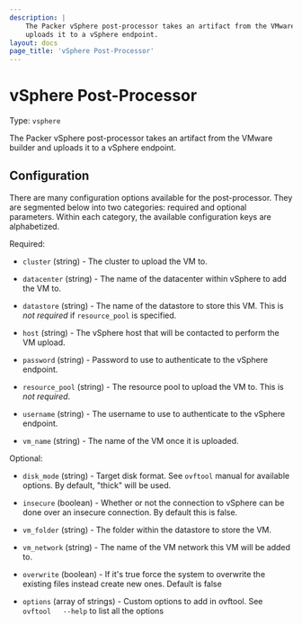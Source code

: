 ```yaml
---
description: |
    The Packer vSphere post-processor takes an artifact from the VMware builder and
    uploads it to a vSphere endpoint.
layout: docs
page_title: 'vSphere Post-Processor'
---
```


# vSphere Post-Processor

Type: `vsphere`

The Packer vSphere post-processor takes an artifact from the VMware builder and
uploads it to a vSphere endpoint.

## Configuration

There are many configuration options available for the post-processor. They are
segmented below into two categories: required and optional parameters. Within
each category, the available configuration keys are alphabetized.

Required:

-   `cluster` (string) - The cluster to upload the VM to.

-   `datacenter` (string) - The name of the datacenter within vSphere to add the
    VM to.

-   `datastore` (string) - The name of the datastore to store this VM. This is
    *not required* if `resource_pool` is specified.

-   `host` (string) - The vSphere host that will be contacted to perform the
    VM upload.

-   `password` (string) - Password to use to authenticate to the
    vSphere endpoint.

-   `resource_pool` (string) - The resource pool to upload the VM to. This is
    *not required*.

-   `username` (string) - The username to use to authenticate to the
    vSphere endpoint.

-   `vm_name` (string) - The name of the VM once it is uploaded.

Optional:

-   `disk_mode` (string) - Target disk format. See `ovftool` manual for
    available options. By default, "thick" will be used.

-   `insecure` (boolean) - Whether or not the connection to vSphere can be done
    over an insecure connection. By default this is false.

-   `vm_folder` (string) - The folder within the datastore to store the VM.

-   `vm_network` (string) - The name of the VM network this VM will be added to.

-   `overwrite` (boolean) - If it's true force the system to overwrite the
    existing files instead create new ones. Default is false

-   `options` (array of strings) - Custom options to add in ovftool. See
    `ovftool   --help` to list all the options
